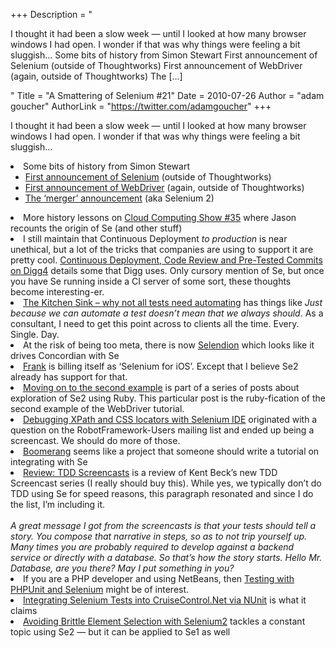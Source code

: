 +++
Description = "<p>I thought it had been a slow week — until I looked at how many browser windows I had open. I wonder if that was why things were feeling a bit sluggish… Some bits of history from Simon Stewart First announcement of Selenium (outside of Thoughtworks) First announcement of WebDriver (again, outside of Thoughtworks) The […]</p>"
Title = "A Smattering of Selenium #21"
Date = 2010-07-26
Author = "adam goucher"
AuthorLink = "https://twitter.com/adamgoucher"
+++

<p>I thought it had been a slow week &#8212; until I looked at how many browser windows I had open. I wonder if that was why things were feeling a bit sluggish&#8230;<br />
</p>
<li>Some bits of history from Simon Stewart
<ul>
<li><a href="http://www.io.com/~wazmo/blog/archives/2004_10.html#000224">First announcement of Selenium</a> (outside of Thoughtworks)</li>
<li><a href="http://groups.google.com/group/webdriver/browse_thread/thread/f2f44ac9ccb42e66">First announcement of WebDriver</a> (again, outside of Thoughtworks)</li>
<li><a href="http://groups.google.com/group/webdriver/browse_thread/thread/b089f9a193e4eec9">The &#8216;merger&#8217; announcement</a> (aka Selenium 2)</li>
</ul>
</li>
<li>More history lessons on <a href="http://cloudcomputingshow.blogspot.com/2010/07/cloud-computing-show-35.html">Cloud Computing Show #35</a> where Jason recounts the origin of Se (and other stuff)</li>
<li>I still maintain that Continuous Deployment <i>to production</i> is near unethical, but a lot of the tricks that companies are using to support it are pretty cool. <a href="http://about.digg.com/blog/continuous-deployment-code-review-and-pre-tested-commits-digg4">Continuous Deployment, Code Review and Pre-Tested Commits on Digg4</a> details some that Digg uses. Only cursory mention of Se, but once you have Se running inside a CI server of some sort, these thoughts become interesting-er.</li>
<li><a href="http://a-sisyphean-task.blogspot.com/2010/05/kitchen-sink-why-not-all-tests-need.html">The Kitchen Sink &#8211; why not all tests need automating</a> has things like <i>Just because we can automate a test doesn&#8217;t mean that we always should</i>. As a consultant, I need to get this point across to clients all the time. Every. Single. Day.</li>
<li>At the risk of being too meta, there is now <a href="http://code.google.com/p/selendion/">Selendion</a> which looks like it drives Concordian with Se</li>
<li><a href="http://blog.thepete.net/2010/07/frank-automated-acceptance-tests-for.html">Frank</a> is billing itself as &#8216;Selenium for iOS&#8217;. Except that I believe Se2 already has support for that.</li>
<li><a href="http://mountaintroll.blogspot.com/2010/07/moving-on-to-second-example.html">Moving on to the second example</a> is part of a series of posts about exploration of Se2 using Ruby. This particular post is the ruby-fication of the second example of the WebDriver tutorial.</li>
<li><a href="http://blog.codecentric.de/en/2010/07/debugging-xpath-and-css-locators-with-selenium-ide/">Debugging XPath and CSS locators with Selenium IDE</a> originated with a question on the RobotFramework-Users mailing list and ended up being a screencast. We should do more of those.</li>
<li><a href="http://yahoo.github.com/boomerang/doc/">Boomerang</a> seems like a project that someone should write a tutorial on integrating with Se</li>
<li><a href="http://odoe.net/blog/?p=87">Review: TDD Screencasts</a> is a review of Kent Beck&#8217;s new TDD Screencast series (I really should buy this). While yes, we typically don&#8217;t do TDD using Se for speed reasons, this paragraph resonated and since I do the list, I&#8217;m including it.<br />
<br />
<i>A great message I got from the screencasts is that your tests should tell a story. You compose that narrative in steps, so as to not trip yourself up. Many times you are probably required to develop against a backend service or directly with a database. So that’s how the story starts. Hello Mr. Database, are you there? May I put something in you?</i></li>
<li>If you are a PHP developer and using NetBeans, then <a href="http://netbeans.org/kb/docs/php/phpunit.html">Testing with PHPUnit and Selenium</a> might be of interest.</li>
<li><a href="http://multitiered.wordpress.com/2010/07/25/integrating-selenium-tests-into-cruisecontrol-net-via-nunit/">Integrating Selenium Tests into CruiseControl.Net via NUnit</a> is what it claims</li>
<li><a href="http://www.rapaul.com/2010/07/18/avoiding-brittle-element-selection-with-selenium2/">Avoiding Brittle Element Selection with Selenium2</a> tackles a constant topic using Se2 &#8212; but it can be applied to Se1 as well</li>
</ul>

